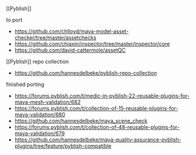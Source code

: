 [[Pyblish]]

to port
- https://github.com/chlloyd/maya-model-asset-checker/tree/master/assetchecks
- https://github.com/chiaxin/inspector/tree/master/inspector/core
- https://github.com/david-cattermole/assetQC

[[Pyblish]] repo collection
- https://github.com/hannesdelbeke/pyblish-repo-collection

finished porting
- https://forums.pyblish.com/t/medic-in-pyblish-22-reusable-plugins-for-maya-mesh-validation/682
- https://forums.pyblish.com/t/collection-of-15-reusable-plugins-for-maya-validation/680
- https://github.com/hannesdelbeke/maya_scene_check
- https://forums.pyblish.com/t/collection-of-48-reusable-plugins-for-maya-validation/679
- https://github.com/hannesdelbeke/maya-quality-assurance-pyblish-plugins/tree/feature/pyblish-compatible 
